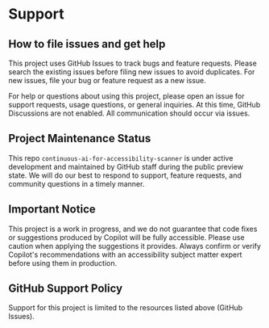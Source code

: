 # Support

## How to file issues and get help

This project uses GitHub Issues to track bugs and feature requests. Please search the existing issues before filing new issues to avoid duplicates. For new issues, file your bug or feature request as a new issue.

For help or questions about using this project, please open an issue for support requests, usage questions, or general inquiries. At this time, GitHub Discussions are not enabled. All communication should occur via issues.

## Project Maintenance Status

This repo `continuous-ai-for-accessibility-scanner` is under active development and maintained by GitHub staff during the public preview state. We will do our best to respond to support, feature requests, and community questions in a timely manner.

## Important Notice

This project is a work in progress, and we do not guarantee that code fixes or suggestions produced by Copilot will be fully accessible. Please use caution when applying the suggestions it provides. Always confirm or verify Copilot's recommendations with an accessibility subject matter expert before using them in production.

## GitHub Support Policy

Support for this project is limited to the resources listed above (GitHub Issues).
